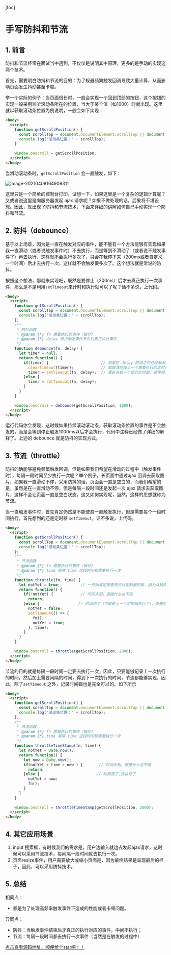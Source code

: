 [toc]

# 手写防抖和节流

## 1. 前言

防抖和节流经常在面试当中遇到，不仅仅是说明其中原理，更多的是手动的实现这两个技术。

首先，需要明白防抖和节流的目的：为了规避频繁触发回调导致大量计算，从而影响页面发生抖动甚至卡顿。

举一个实际的例子：当页面很长时，一般会实现一个回到顶部的按钮，这个按钮的实现一般采用监听滚动条所在的位置，当大于某个值（如1000）时就出现。这里就以获取滚动条位置为例说明，一般会如下实现：

```html
<body>
  <script>
    function getScrollPosition() {
      const scrollTop = document.documentElement.scrollTop || document.body.scrollTop;
      console.log('滚动条位置：' + scrollTop);
    }
    
    window.onscroll = getScrollPosition;
  </script>
</body>
```

当滑动滚动条时，`getScrollPosition` 会一直触发，如下：

![image-20210408164909311](/Users/aispeech/Desktop/MyGitHub/web-study-record/JS-Study/img/getScrillPosition-1.png)

这里只是一个简单的控制台打印，试想一下，如果这里是一个复杂的逻辑计算呢？又或者说这里是向服务器发起 ajax 请求呢？如果不做处理的话，后果将不堪设想。因此，就出现了防抖和节流技术，下面来详细的讲解如何自己手动实现一个防抖和节流。

## 2. 防抖（debounce）

基于以上场景，因为是一直在触发对应的事件，能不能有一个方法能够有实现如果我一直滑动（或者说触发事件时）不去执行，而是等到不滑动了（或者说不触发事件了）再去执行，这样就不会执行多次了，只会在我停下来（200ms或者自定义一个时间）后才去执行一次，这样就不会触发很多次了。这个想法就是常说的防抖。

按照这个想法，那就来实现吧，既然是要停止（200ms）后才去真正执行一次事件，那么是不是利用`setTimeout`来计时和执行就可以了呢？话不多说，上代码。

```html
<body>
  <script>
    function getScrollPosition() {
      const scrollTop = document.documentElement.scrollTop || document.body.scrollTop;
      console.log('滚动条位置：' + scrollTop);
    };
    /**
     * 防抖函数
     * @param {*} fn 需要执行的事件（操作）
     * @param {*} delay 停止触发事件多久后真正执行事件
     */
    function debounce(fn, delay) {
      let timer = null;
      return function() {
        if(timer) {                       // 如果在 delay 时间之内已经触发过一次了
          clearTimeout(timer);            // 那就清除掉上一个需要执行的定时器
          timer = setTimeout(fn, delay);  // 重新开启一个新的定时器，这样相当于又重新开始计时 delay 了
        }else {                           
          timer = setTimeout(fn, delay);   
        }
      }
    }
    
    window.onscroll = debounce(getScrollPosition, 1000);
  </script>
</body>
```

运行代码你会发现，这时候如果持续滚动滚动条，获取滚动条位置的事件是不会触发的，而是会等到停止触发1000ms以后才会执行，代码中注释已经做了详细的解释了。上述的 debounce 就是防抖的实现方式。

## 3. 节流（throttle）

防抖的确能够避免频繁触发回调，但是如果我们希望在滑动的过程中（触发事件时），每隔一段时间至少执行一次呢？举个例子，长页面中通过ajax 回调去获取图片，如果我一直滑动不停，采用防抖的话，页面会一直是空白的，而我们希望的是，虽然是在一直滑动不停，但是每隔一段时间还是发起一次 ajax 请求去获取图片，这样不会让页面一直是空白状态。这又如何实现呢，当然，这样的思想就称为节流。

当一直触发事件时，首先肯定仍然是不能使其一直触发执行，但是需要每个一段时间执行，首先想到的还是定时器 `setTimeout`，话不多说，上代码。

```html
<body>
  <script>
    function getScrollPosition() {
      const scrollTop = document.documentElement.scrollTop || document.body.scrollTop;
      console.log('滚动条位置：' + scrollTop);
    };
    /**
     * 节流函数
     * @param {*} fn 需要执行的事件（操作）
     * @param {*} time 每隔 time 这段时间都需要执行一次
     */
    function throttle(fn, time) {
      let notYet = true;         // 一开始肯定是要去执行定制器的嘛，因为从触发开始就需要计时了
      return function() {
        if(!notYet) {            // 时间未到，直接什么也不做
          return;
        }else {                 // 时间到了（也就是上一个定制器执行了），该去启动下一个定制器了
          notYet = false;        
          setTimeout(() => {
            fn();
            notYet = true;
          }, time);
        }
      }
    }
    
    window.onscroll = throttle(getScrollPosition, 2000);
  </script>
</body>
```

节流的目的就是每隔一段时间一定要去执行一次，因此，只要能够记录上一次执行的时间，然后加上需要间隔的时间，得到下一次执行的时间，节流都能够实现，因此，除了`setTimeout` 之外，记录时间戳也是完全可以的。如下所示

```html
<body>
  <script>
    function getScrollPosition() {
      const scrollTop = document.documentElement.scrollTop || document.body.scrollTop;
      console.log('滚动条位置：' + scrollTop);
    };
    /**
     * 节流函数
     * @param {*} fn 需要执行的事件（操作）
     * @param {*} time 每隔 time 这段时间都需要执行一次
     */
    function throttleTimeStamp(fn, time) {
      let notYet = Date.now();
      return function() {
        let now = Date.now();
        if(notYet + time > now ) {       // 时间未到，直接什么也不做
          return;
        }else {                         // 时间到了,该执行了
          notYet = now;        
          fn();
        }
      }
    }
    
    window.onscroll = throttleTimeStamp(getScrollPosition, 2000);
  </script>
</body>
```

## 4. 其它应用场景

1. input 搜索框，有时候我们的需求是，用户边输入就边去发起ajax请求，这时候可以采用节流技术，每间隔一段时间就去执行一次。
2. 页面resize事件，用户需要放大或缩小页面是，因为最终结果是呈现最后的样子，因此，可以采用防抖技术。

## 5. 总结

相同点：

- 都是为了处理高频率触发事件下造成的性能或者卡顿问题。

异同点：

- 防抖：当触发事件结束后才真正的执行对应的事件，中间不执行；
- 节流：每隔一段时间都去执行一次事件（当然是在触发的过程中）

[点击查看源码地址，顺便给个star吧！！](https://github.com/Arrow-zb/magic-wheel)